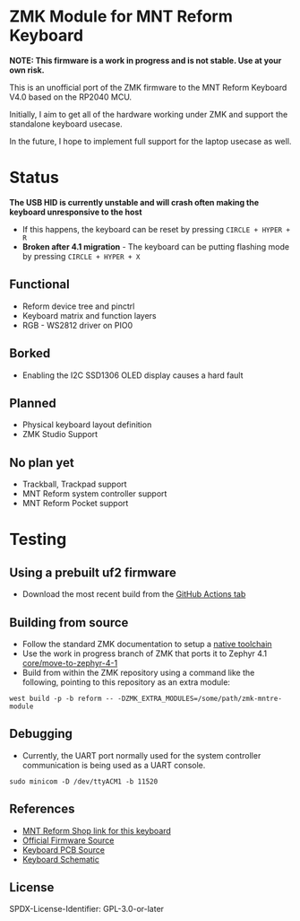 # ZMK Module for MNT Reform Keyboard

**NOTE: This firmware is a work in progress and is not stable. Use at your own risk.**

This is an unofficial port of the ZMK firmware to the MNT Reform Keyboard V4.0 based on the RP2040 MCU.

Initially, I aim to get all of the hardware working under ZMK and support the standalone keyboard usecase.

In the future, I hope to implement full support for the laptop usecase as well.

# Status

**The USB HID is currently unstable and will crash often making the keyboard unresponsive to the host**

* If this happens, the keyboard can be reset by pressing `CIRCLE + HYPER + R`
* **Broken after 4.1 migration** - The keyboard can be putting flashing mode by pressing `CIRCLE + HYPER + X`

## Functional
* Reform device tree and pinctrl
* Keyboard matrix and function layers
* RGB - WS2812 driver on PIO0

## Borked
* Enabling the I2C SSD1306 OLED display causes a hard fault

## Planned
* Physical keyboard layout definition
* ZMK Studio Support

## No plan yet
* Trackball, Trackpad support
* MNT Reform system controller support
* MNT Reform Pocket support

# Testing

## Using a prebuilt uf2 firmware

* Download the most recent build from the [GitHub Actions tab](https://github.com/joguSD/zmk-mntre-module/actions)

## Building from source

* Follow the standard ZMK documentation to setup a [native toolchain](https://zmk.dev/docs/development/local-toolchain/setup/native)
* Use the work in progress branch of ZMK that ports it to Zephyr 4.1 [core/move-to-zephyr-4-1](https://github.com/petejohanson/zmk/tree/core%2Fmove-to-zephyr-4-1)
* Build from within the ZMK repository using a command like the following, pointing to this repository as an extra module:

```
west build -p -b reform -- -DZMK_EXTRA_MODULES=/some/path/zmk-mntre-module
```

## Debugging

* Currently, the UART port normally used for the system controller communication is being used as a UART console.

```
sudo minicom -D /dev/ttyACM1 -b 11520
```

## References

* [MNT Reform Shop link for this keyboard](https://shop.mntre.com/products/mnt-reform-keyboard-30)
* [Official Firmware Source](https://source.mnt.re/reform/reform/-/tree/master/reform2-keyboard4-fw?ref_type=heads)
* [Keyboard PCB Source](https://source.mnt.re/reform/reform/-/tree/master/reform2-keyboard4-pcb?ref_type=heads)
* [Keyboard Schematic](https://mntre.com/documentation/reform-handbook/schematics.html#keyboard-schematics)

## License

SPDX-License-Identifier: GPL-3.0-or-later
